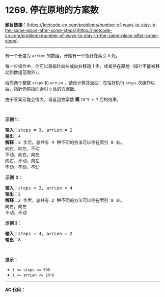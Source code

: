 # 1269. 停在原地的方案数

**题目链接：**[https://leetcode-cn.com/problems/number-of-ways-to-stay-in-the-same-place-after-some-steps](https://leetcode-cn.com/problems/number-of-ways-to-stay-in-the-same-place-after-some-steps)

---

<div class="content__1Y2H">
 <div class="notranslate">
  <p>有一个长度为&nbsp;<code>arrLen</code>&nbsp;的数组，开始有一个指针在索引&nbsp;<code>0</code> 处。</p> 
  <p>每一步操作中，你可以将指针向左或向右移动 1 步，或者停在原地（指针不能被移动到数组范围外）。</p> 
  <p>给你两个整数&nbsp;<code>steps</code> 和&nbsp;<code>arrLen</code> ，请你计算并返回：在恰好执行&nbsp;<code>steps</code>&nbsp;次操作以后，指针仍然指向索引&nbsp;<code>0</code> 处的方案数。</p> 
  <p>由于答案可能会很大，请返回方案数 <strong>模</strong>&nbsp;<code>10^9 + 7</code> 后的结果。</p> 
  <p>&nbsp;</p> 
  <p><strong>示例 1：</strong></p> 
  <pre class="language-text"><strong>输入：</strong>steps = 3, arrLen = 2
<strong>输出：</strong>4
<strong>解释：</strong>3 步后，总共有 4 种不同的方法可以停在索引 0 处。
向右，向左，不动
不动，向右，向左
向右，不动，向左
不动，不动，不动
</pre> 
  <p><strong>示例&nbsp; 2：</strong></p> 
  <pre class="language-text"><strong>输入：</strong>steps = 2, arrLen = 4
<strong>输出：</strong>2
<strong>解释：</strong>2 步后，总共有 2 种不同的方法可以停在索引 0 处。
向右，向左
不动，不动
</pre> 
  <p><strong>示例 3：</strong></p> 
  <pre class="language-text"><strong>输入：</strong>steps = 4, arrLen = 2
<strong>输出：</strong>8
</pre> 
  <p>&nbsp;</p> 
  <p><strong>提示：</strong></p> 
  <ul> 
   <li><code>1 &lt;= steps &lt;= 500</code></li> 
   <li><code>1 &lt;= arrLen&nbsp;&lt;= 10^6</code></li> 
  </ul> 
 </div>
</div>

---

**AC 代码：**

```java

```